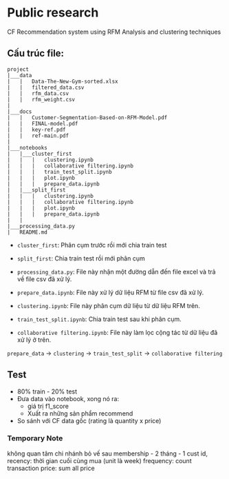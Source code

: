 # Public research
CF Recommendation system using RFM Analysis and clustering techniques
## Cấu trúc file:

```
project
|___data
|   |   Data-The-New-Gym-sorted.xlsx
|   |   filtered_data.csv
|   |   rfm_data.csv
|   |   rfm_weight.csv
|
|___docs
|   |   Customer-Segmentation-Based-on-RFM-Model.pdf
|   |   FINAL-model.pdf
|   |   key-ref.pdf
|   |   ref-main.pdf
|
|___notebooks
|   |___cluster_first
|   |   |   clustering.ipynb
|   |   |   collaborative filtering.ipynb
|   |   |   train_test_split.ipynb
|   |   |   plot.ipynb
|   |   |   prepare_data.ipynb
|   |___split_first
|   |   |   clustering.ipynb
|   |   |   collaborative filtering.ipynb
|   |   |   plot.ipynb
|   |   |   prepare_data.ipynb
|   |   
|___processing_data.py
|   README.md
```

- `cluster_first`: Phân cụm trước rồi mới chia train test
- `split_first`: Chia train test rồi mới phân cụm

- `processing_data.py`: File này nhận một đường dẫn đến file excel và trả về file csv đã xử lý.
- `prepare_data.ipynb`: File này xử lý dữ liệu RFM từ file csv đã xử lý.
- `clustering.ipynb`: File này phân cụm dữ liệu từ dữ liệu RFM trên.
- `train_test_split.ipynb`: Chia train test sau khi phân cụm.
- `collaborative filtering.ipynb`: File này làm lọc cộng tác từ dữ liệu đã xử lý ở trên.

`prepare_data` -> `clustering` -> `train_test_split` -> `collaborative filtering`

## Test
- 80% train - 20% test
- Đưa data vào notebook, xong nó ra:
    - giá trị f1_score
    - Xuất ra những sản phẩm recommend
- So sánh với CF data gốc (rating là quantity x price)

### Temporary Note
không quan tâm chi nhánh
bỏ vế sau
membership - 2 tháng - 1
cust id, 
recency: thời gian cuối cùng mua (unit là week)
frequency: count transaction
price: sum all price
